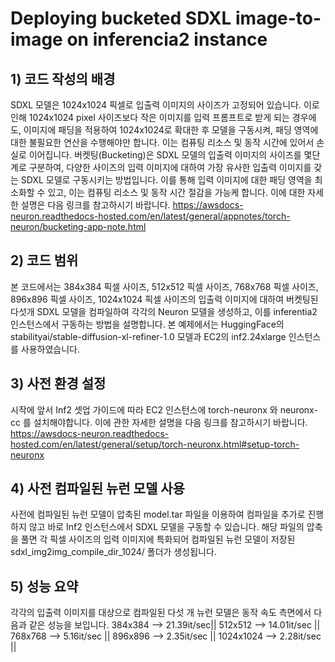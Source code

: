# **Deploying bucketed SDXL image-to-image on inferencia2 instance**

## 1) 코드 작성의 배경
  
SDXL 모델은 1024x1024 픽셀로 입출력 이미지의 사이즈가 고정되어 있습니다. 이로 인해 1024x1024 pixel 사이즈보다 작은 이미지를 입력 프롬프트로 받게 되는 경우에도, 이미지에 패딩을 적용하여 1024x1024로 확대한 후 모델을 구동시켜, 패딩 영역에 대한 불필요한 연산을 수행해야만 합니다. 이는 컴퓨팅 리소스 및 동작 시간에 있어서 손실로 이어집니다. 버켓팅(Bucketing)은 SDXL 모델의 입출력 이미지의 사이즈를 몇단계로 구분하여, 다양한 사이즈의 입력 이미지에 대하여 가장 유사한 입출력 이미지를 갖는 SDXL 모델로 구동시키는 방법입니다. 이를 통해 입력 이미지에 대한 패딩 영역을 최소화할 수 있고, 이는 컴퓨팅 리소스 및 동작 시간 절감을 가능케 합니다. 이에 대한 자세한 설명은 다음 링크를 참고하시기 바랍니다.
https://awsdocs-neuron.readthedocs-hosted.com/en/latest/general/appnotes/torch-neuron/bucketing-app-note.html

## 2) 코드 범위
본 코드에서는 384x384 픽셀 사이즈, 512x512 픽셀 사이즈, 768x768 픽셀 사이즈, 896x896 픽셀 사이즈, 1024x1024 픽셀 사이즈의 입출력 이미지에 대하여 버켓팅된 다섯개 SDXL 모델을 컴파일하여 각각의 Neuron 모델을 생성하고, 이를 inferentia2 인스턴스에서 구동하는 방법을 설명합니다. 본 예제에서는 HuggingFace의 stabilityai/stable-diffusion-xl-refiner-1.0 모델과 EC2의 inf2.24xlarge 인스턴스를 사용하였습니다. 
  
## 3) 사전 환경 설정
시작에 앞서 Inf2 셋업 가이드에 따라 EC2 인스턴스에 torch-neuronx 와 neuronx-cc 를 설치해야합니다. 이에 관한 자세한 설명을 다음 링크를 참고하시기 바랍니다.
https://awsdocs-neuron.readthedocs-hosted.com/en/latest/general/setup/torch-neuronx.html#setup-torch-neuronx

## 4) 사전 컴파일된 뉴런 모델 사용
사전에 컴파일된 뉴런 모델이 압축된 model.tar 파일을 이용하여 컴파일을 추가로 진행하지 않고 바로 Inf2 인스턴스에서 SDXL 모델을 구동할 수 있습니다.
해당 파일의 압축을 풀면 각 픽셀 사이즈의 입력 이미지에 특화되어 컴파일된 뉴런 모델이 저장된 sdxl_img2img_compile_dir_1024/ 폴더가 생성됩니다.

## 5) 성능 요약
각각의 입출력 이미지를 대상으로 컴파일된 다섯 개 뉴런 모델은 동작 속도 측면에서 다음과 같은 성능을 보입니다.
384x384   --> 21.39it/sec||
512x512   --> 14.01it/sec ||
768x768   --> 5.16it/sec ||
896x896   --> 2.35it/sec ||
1024x1024 --> 2.28it/sec ||   
